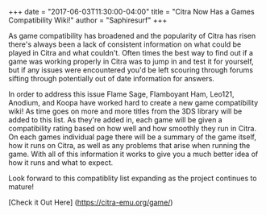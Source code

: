+++
date = "2017-06-03T11:30:00-04:00"
title = "Citra Now Has a Games Compatibility Wiki!"
author = "Saphiresurf"
+++


As game compatibility has broadened and the popularity of Citra has risen there's always been a lack of consistent information on what could be played in Citra and what couldn't. Often times the best way to find out if a game was working properly in Citra was to jump in and test it for yourself, but if any issues were encountered you'd be left scouring through forums sifting through potentially out of date information for answers.

In order to address this issue Flame Sage, Flamboyant Ham, Leo121, Anodium, and Koopa have worked hard to create a new game compatibility wiki! As time goes on more and more titles from the 3DS library will be added to this list. As they're added in, each game will be given a compatibility rating based on how well and how smoothly they run in Citra. On each games individual page there will be a summary of the game itself, how it runs on Citra, as well as any problems that arise when running the game. With all of this information it works to give you a much better idea of how it runs and what to expect.


Look forward to this compatiblity list expanding as the project continues to mature!

[Check it Out Here] (https://citra-emu.org/game/)